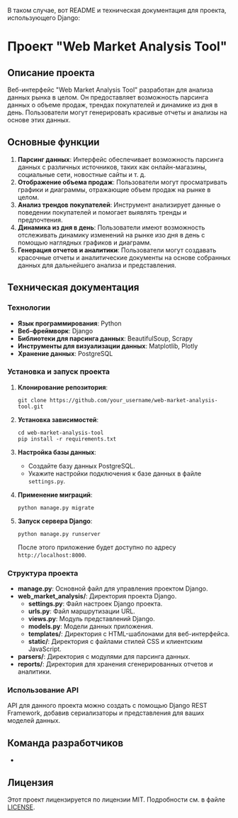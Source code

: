 В таком случае, вот README и техническая документация для проекта, использующего Django:

# Проект "Web Market Analysis Tool"

## Описание проекта
Веб-интерфейс "Web Market Analysis Tool" разработан для анализа данных рынка в целом. Он предоставляет возможность парсинга данных о объеме продаж, трендах покупателей и динамике из дня в день. Пользователи могут генерировать красивые отчеты и анализы на основе этих данных.

## Основные функции
1. **Парсинг данных**: Интерфейс обеспечивает возможность парсинга данных с различных источников, таких как онлайн-магазины, социальные сети, новостные сайты и т. д.
2. **Отображение объема продаж**: Пользователи могут просматривать графики и диаграммы, отражающие объем продаж на рынке в целом.
3. **Анализ трендов покупателей**: Инструмент анализирует данные о поведении покупателей и помогает выявлять тренды и предпочтения.
4. **Динамика из дня в день**: Пользователи имеют возможность отслеживать динамику изменений на рынке изо дня в день с помощью наглядных графиков и диаграмм.
5. **Генерация отчетов и аналитики**: Пользователи могут создавать красочные отчеты и аналитические документы на основе собранных данных для дальнейшего анализа и представления.

## Техническая документация

### Технологии
- **Язык программирования**: Python
- **Веб-фреймворк**: Django
- **Библиотеки для парсинга данных**: BeautifulSoup, Scrapy
- **Инструменты для визуализации данных**: Matplotlib, Plotly
- **Хранение данных**: PostgreSQL

### Установка и запуск проекта
1. **Клонирование репозитория**:
   ```
   git clone https://github.com/your_username/web-market-analysis-tool.git
   ```
2. **Установка зависимостей**:
   ```
   cd web-market-analysis-tool
   pip install -r requirements.txt
   ```
3. **Настройка базы данных**:
   - Создайте базу данных PostgreSQL.
   - Укажите настройки подключения к базе данных в файле `settings.py`.

4. **Применение миграций**:
   ```
   python manage.py migrate
   ```
5. **Запуск сервера Django**:
   ```
   python manage.py runserver
   ```
   После этого приложение будет доступно по адресу `http://localhost:8000`.

### Структура проекта
- **manage.py**: Основной файл для управления проектом Django.
- **web_market_analysis/**: Директория проекта Django.
  - **settings.py**: Файл настроек Django проекта.
  - **urls.py**: Файл маршрутизации URL.
  - **views.py**: Модуль представлений Django.
  - **models.py**: Модели данных приложения.
  - **templates/**: Директория с HTML-шаблонами для веб-интерфейса.
  - **static/**: Директория с файлами стилей CSS и клиентским JavaScript.
- **parsers/**: Директория с модулями для парсинга данных.
- **reports/**: Директория для хранения сгенерированных отчетов и аналитики.

### Использование API
API для данного проекта можно создать с помощью Django REST Framework, добавив сериализаторы и представления для ваших моделей данных.

## Команда разработчиков
- 

## Лицензия
Этот проект лицензируется по лицензии MIT. Подробности см. в файле [LICENSE](LICENSE).
